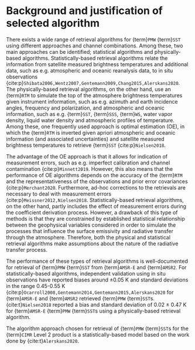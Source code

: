 # Background and justification of selected algorithm
There exists a wide range of retrieval algorithms for {term}`PMW` {term}`SST` using different approaches and channel combinations. Among these, two main approaches can be identified; statistical algorithms and physically-based algorithms. Statistically-based retrieval algorithms relate the information from satellite measured brightness temperatures and additional data, such as e.g. atmospheric and oceanic reanalysis data, to in situ observations {cite:p}`Shibata2006,Wentz2007,Gentemann2009,Chang2015,Alerskans2020`. The physically-based retrieval algorithms, on the other hand, use an {term}`RTM` to simulate the top of the atmosphere brightness temperatures given instrument information, such as e.g. azimuth and earth incidence angles, frequency and polarization, and atmospheric and oceanic information, such as e.g. {term}`SST`, {term}`SSS`, {term}`WS`, water vapor density, liquid water density and atmospheric profiles of temperature. Among these, one frequently used approach is optimal estimation (OE), in which the {term}`RTM` is inverted given apriori atmospheric and oceanic information (and associated uncertainties) and satellite measured brightness temperatures to retrieve {term}`SST` {cite:p}`Nielsen2018`.

The advantage of the OE approach is that it allows for indication of measurement errors, such as e.g. imperfect calibration and channel contamination {cite:p}`Minnett2019`. However, this also means that the performance of OE algorithms depends on the accuracy of the {term}`RTM` and the representativeness of the observations and prior error covariances {cite:p}`Merchant2020`. Furthermore, ad-hoc corrections to the retrievals are necessary to deal with measurement errors {cite:p}`Meissner2012,Nielsen2018`. Statistically-based retrieval algorithms, on the other hand, partly includes the effect of measurement errors during the coefficient derivation process. However, a drawback of this type of methods is that they are constrained by established statistical relationship between the geophysical variables considered in order to simulate the processes that influence the surface emissivity and radiative transfer through the atmosphere. Therefore, both the physical and statistical retrieval algorithms make assumptions about the nature of the radiative transfer process.

The performance of these types of retrieval algorithms is well-documented for retrieval of {term}`PMW` {term}`SST` from {term}`AMSR-E` and {term}`AMSR2`. For statistically-based algorithms, independent validation using in situ observations have reported biases around $\pm$0.05 K and standard deviations in the range 0.45-0.55 K {cite:p}`Ocarroll2008,Gentemann2014,Gentemann2015,Alerskans2020` for {term}`AMSR-E` and {term}`AMSR2` retrieved {term}`PMW` {term}`SST`s. {cite:t}`Nielsen2018` reported a bias and standard deviation of 0.02 $\pm$ 0.47 K for {term}`AMSR-E` {term}`PMW` {term}`SST`s using a physically-based retrieval algorithm.

The algorithm approach chosen for retrieval of {term}`PMW` {term}`SST`s for the {term}`CIMR` Level 2 product is a statistically-based model based on the work done by {cite:t}`Alerskans2020`.
